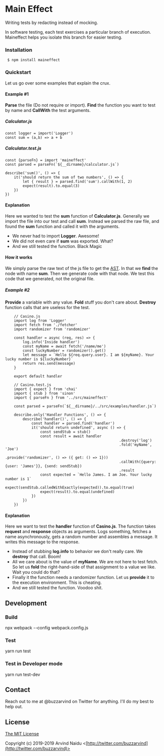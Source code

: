 # Main Effect

Writing tests by redacting instead of mocking.

In software testing, each test exercises a particular branch of execution. Maineffect helps you isolate this branch for easier testing.

### Installation

` $ npm install maineffect`

### Quickstart

Let us go over some examples that explain the crux.

#### Example #1

**Parse** the file (Do not require or import). **Find** the function you want to test by name and **CallWith** the test arguments.

##### Calculator.js
	const logger = import('Logger')
	const sum = (a,b) => a + b

##### Calculator.test.js

	const {parseFn} = import 'maineffect'
	const parsed = parseFn(`${__dirname}/calculator.js`)

    describe('sum()', () => {
		it('should return the sum of two numbers', () => {
			let { result } = parsed.find('sum').callWith(1, 2)
			expect(result).to.equal(3)
		})
	})

#### Explanation
Here we wanted to test the **sum** function of **Calculator.js**. Generally we import the file into our test and call **sum**. Instead we parsed the raw file, and found the **sum** function and called it with the arguments.

- We never had to import **Logger**. Awesome!
- We did not even care if **sum** was exported. What?
- And we still tested the function. Black Magic

#### How it works
We simply parse the raw text of the js file to get the [AST](https://en.wikipedia.org/wiki/Abstract_syntax_tree "AST"). In that we **find** the node with name **sum**. Then we generate code with that node. We test this code that we generated, not the original file.

##### Example #2
**Provide** a variable with any value. **Fold** stuff you don't care about. **Destroy** function calls that are useless for the test.

		// Casino.js
		import log from 'Logger'
		import fetch from './fetcher'
		import randomizer from 'randomizer'

		const handler = async (req, res) => {
			log.info('Inside handler')
			const myName = await fetch('/name/me')
			const luckyNumber = randomizer().get()
			let message = `Hello ${req.query.user}. I am ${myName}. Your lucky number is ${luckyNumber}`
			return res.send(message)
		}

		export default handler

		// Casino.test.js
		import { expect } from 'chai'
		import { stub } from 'sinon'
		import { parseFn } from '../src/maineffect'

		const parsed = parseFn(`${__dirname}/../src/examples/handler.js`)

		describe.only('Handler Functions', () => {
			describe('handler()', () => {
				const handler = parsed.find('handler')
				it('should return undefined', async () => {
					const sendStub = stub()
					const result = await handler
														.destroy('log')
														.fold('myName', 'Joe')
														.provide('randomizer', () => ({ get: () => 1}))                              
														.callWith({query: {user: 'James'}}, {send: sendStub})
														.result
					const expected = `Hello James. I am Joe. Your lucky number is 1`
					expect(sendStub.calledWithExactly(expected)).to.equal(true)
					expect(result).to.equal(undefined)
				})
			})
		})

#### Explanation
Here we want to test the **handler** function of **Casino.js**. The function takes **request** and **response** objects as arguments. Logs something, fetches a name asynchronously, gets a random number and assembles a message. It writes this message to the response.

- Instead of stubbing **log.info** to behavior we don't really care. We **destroy** that call. Boom!
- All we care about is the value of **myName**. We are not here to test fetch. So let us **fold** the right-hand-side of that assignment to a value we like. Wait you could do that?
- Finally it the function needs a randomizer function. Let us **provide** it to the execution environment. This is cheating.
- And we still tested the function. Voodoo shit.

## Development
### Build
npx webpack --config webpack.config.js

### Test
yarn run test

### Test in Developer mode
yarn run test-dev

## Contact
Reach out to me at @buzzarvind on Twitter for anything. I'll do my best to help out.

## License

[The MIT License](http://opensource.org/licenses/MIT)

Copyright (c) 2019-2019 Arvind Naidu <[http://twitter.com/buzzarvind](http://twitter.com/buzzarvind)>
